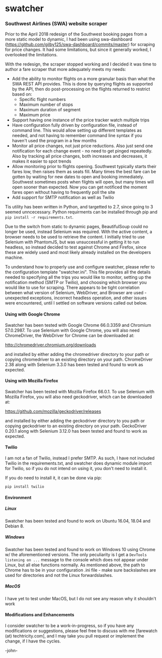 # swatcher
### Southwest Airlines (SWA) website scraper

Prior to the April 2018 redesign of the Southwest booking pages from a more static model to dynamic, I had been using swa-dashboard (https://github.com/gilby125/swa-dashboard/commits/master) for scraping for price changes. It had some limitations, but since it generally worked, I overlooked the limitations.

With the redesign, the scraper stopped working and I decided it was time to author a fare scraper that more adequately meets my needs:
* Add the ability to monitor flights on a more granular basis than what the SWA REST API provides. This is done by querying flights as supported by the API, then do post-processing on the flights returned to restrict based on:
  * Specific flight numbers
  * Maximum number of stops
  * Maximum duration of segment
  * Maximum price
* Support having one instance of the price tracker watch multiple trips
* Have configuration fully driven by configuration file, instead of command line. This would allow setting up different templates as needed, and not having to remember command line syntax if you haven't used the program in a few months
* Monitor all price changes, not just price reductions. Also just send one notification for each change event - no need to get pinged repeatedly. Also by tracking all price changes, both increases and decreases, it makes it easier to spot trends
* Allow monitoring prior to flights opening. Southwest typically starts their fares low, then raises them as seats fill. Many times the best fare can be gotten by waiting for new dates to open and booking immediately. Southwest sometimes posts when filghts will open, but many times will open sooner than expected. Now you can get notificed the moment fares open without having to frequently poll the site
* Add support for SMTP notification as well as Twilio

Tis utility has been written in Python, and targetted to 2.7, since going to 3 seemed unncecessary. Python requirments can be installed through pip and ```pip install -r requirements.txt```.

Due to the switch from static to dynamic pages, BeautifulSoup could no longer be used, instead Selenium was required. With the active content, a browser needs to be used to retrieve the content. I initially tried to use Selenium with PhantomJS, but was unsuccessful in getting it to run headless, so instead decided to test against Chrome and Firefox, since these are widely used and most likely already installed on the developers machine.

To understand how to properly use and configure swatcher, please refer to the configuration template "swatcher.ini". This file provides all the details needed to specifying all the trips you would like to monitor, setting up the notification method (SMTP or Twilio), and choosing which browser you would like to use for scraping. There appears to be tight correlation between what version of Selenium, WebDriver, and Browser are used - unexpected exceptions, incorrect headless operation, and other issues were encountered, until I settled on software versions called out below.

#### Using with Google Chrome

Swatcher has been tested with Google Chrome 66.0.3359 and Chromium 57.0.2987. To use Selenium with Google Chrome, you will also need ChromeDriver, the WebDriver for Chrome can be downloaded at:

http://chromedriver.chromium.org/downloads

and installed by either adding the chromedriver directory to your path or copying chromedriver to an existing directory on your path. ChromeDriver 2.38 along with Selenium 3.3.0 has been tested and found to work as expected.

#### Using with Mozilla Firefox

Swatcher has been tested with Mozilla Firefox 66.0.1. To use Selenium with Mozilla Firefox, you will also need geckodriver, which can be downloaded at:

https://github.com/mozilla/geckodriver/releases

and installed by either adding the geckodriver directory to you path or copying geckodriver to an existing directory on your path. GeckoDriver 0.20.1 along with Selenium 3.12.0 has been tested and found to work as expected.

#### Twilio

I am not a fan of Twilio, instead I prefer SMTP. As such, I have not included Twilio in the requirements.txt, and swatcher does dynamic module import for Twilio, so if you do not intend on using it, you don't need to install it.

If you do need to install it, it can be done via pip:

```pip install twilio```

#### Environment

##### Linux
Swatcher has been tested and found to work on Ubuntu 16.04, 18.04 and Debian 8.

##### Windows
Swatcher has been tested and found to work on Windows 10 using Chrome w/ the aforementioned versions. The only peculiarity is I get a ```DevTools listening on ...``` message to the console which does not appear under Linux, but all else functions normally. As mentioned above, the path to Chrome has to be in your configuration .ini file - make sure backslashes are used for directories and not the Linux forwardslashes.

##### MacOS
I have yet to test under MacOS, but I do not see any reason why it shouldn't work

#### Modifications and Enhancements

I consider swatcher to be a work-in-progress, so if you have any modifications or suggestions, please feel free to discuss with me [farewatch (at) techtricity.com], and I may take you pull request or implement the change, if I have the cycles.

-john-

